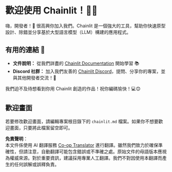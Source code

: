 <!--
CO_OP_TRANSLATOR_METADATA:
{
  "original_hash": "c49526c7abc56b0b5f1e835c1739f18e",
  "translation_date": "2025-07-12T13:52:46+00:00",
  "source_file": "11-mcp/code_samples/github-mcp/chainlit.md",
  "language_code": "mo"
}
-->
# 歡迎使用 Chainlit！🚀🤖

嗨，開發者！👋 很高興你加入我們。Chainlit 是一個強大的工具，幫助你快速原型設計、除錯並分享基於大型語言模型（LLM）構建的應用程式。

## 有用的連結 🔗

- **文件說明：** 從我們詳盡的 [Chainlit Documentation](https://docs.chainlit.io) 開始學習 📚  
- **Discord 社群：** 加入我們友善的 [Chainlit Discord](https://discord.gg/k73SQ3FyUh)，提問、分享你的專案，並與其他開發者交流！💬

我們迫不及待想看到你用 Chainlit 創造的作品！祝你編碼愉快！💻😊

## 歡迎畫面

若要修改歡迎畫面，請編輯專案根目錄下的 `chainlit.md` 檔案。如果你不想要歡迎畫面，只要將此檔案留空即可。

**免責聲明**：  
本文件係使用 AI 翻譯服務 [Co-op Translator](https://github.com/Azure/co-op-translator) 進行翻譯。雖然我們致力於確保準確性，但請注意，自動翻譯可能包含錯誤或不準確之處。原始文件的母語版本應視為權威來源。對於重要資訊，建議採用專業人工翻譯。我們不對因使用本翻譯而產生的任何誤解或誤釋負責。
